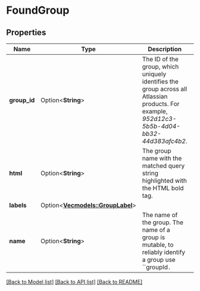# FoundGroup

## Properties

Name | Type | Description | Notes
------------ | ------------- | ------------- | -------------
**group_id** | Option<**String**> | The ID of the group, which uniquely identifies the group across all Atlassian products. For example, *952d12c3-5b5b-4d04-bb32-44d383afc4b2*. | [optional]
**html** | Option<**String**> | The group name with the matched query string highlighted with the HTML bold tag. | [optional]
**labels** | Option<[**Vec<models::GroupLabel>**](GroupLabel.md)> |  | [optional]
**name** | Option<**String**> | The name of the group. The name of a group is mutable, to reliably identify a group use ``groupId`.` | [optional]

[[Back to Model list]](../README.md#documentation-for-models) [[Back to API list]](../README.md#documentation-for-api-endpoints) [[Back to README]](../README.md)


